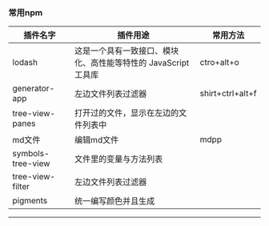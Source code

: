 ### 常用npm

| 插件名字 | 插件用途 | 常用方法 |
| - | - | - |
| lodash | 这是一个具有一致接口、模块化、高性能等特性的 JavaScript 工具库 | ctro+alt+o |
| generator-app | 左边文件列表过滤器 | shirt+ctrl+alt+f  |
| tree-view-panes | 打开过的文件，显示在左边的文件列表中 |  |
| md文件 | 编辑md文件 | mdpp |
| symbols-tree-view | 文件里的变量与方法列表 |  |
| tree-view-filter | 左边文件列表过滤器 |  |
| pigments | 统一编写颜色并且生成 |  |


--------------------------------------------
